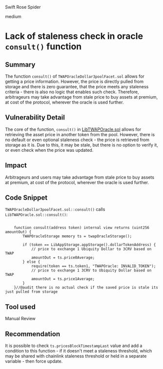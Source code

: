 Swift Rose Spider

medium

# Lack of staleness check in oracle `consult()` function

## Summary
The function `consult()` of `TWAPOracleDollar3poolFacet.sol` allows for getting a price information. However, the price is directly pulled from storage and there is zero guarantee, that the price meets any staleness criteria - there is also no logic that enables such check. Therefore, arbitrageurs may take advantage from stale price to buy assets at premium, at cost of the protocol, wherever the oracle is used further.

## Vulnerability Detail
The core of the function, `consult()` in [LibTWAPOracle.sol](https://github.com/sherlock-audit/2023-12-ubiquity/blob/main/ubiquity-dollar/packages/contracts/src/dollar/libraries/LibTWAPOracle.sol#L111) allows for retrieving the asset price in another token from the pool. However, there is no default or even optional staleness check - the price is retrieved from storage as it is. Due to this, it may be stale, but there is no option to verify it, or even check when the price was updated.

## Impact
Arbitrageurs and users may take advantage from stale price to buy assets at premium, at cost of the protocol, wherever the oracle is used further. 

## Code Snippet

`TWAPOracleDollar3poolFacet.sol::consult()` calls `LibTWAPOracle.sol::consult()`:
```solidity

    function consult(address token) internal view returns (uint256 amountOut) {
        TWAPOracleStorage memory ts = twapOracleStorage();

        if (token == LibAppStorage.appStorage().dollarTokenAddress) {
            // price to exchange 1 Ubiquity Dollar to 3CRV based on TWAP
            amountOut = ts.price0Average;
        } else {
            require(token == ts.token1, "TWAPOracle: INVALID_TOKEN");
            // price to exchange 1 3CRV to Ubiquity Dollar based on TWAP
            amountOut = ts.price1Average;
        }
    }//@audit there is no actual check if the saved price is stale its just pulled from storage

```

## Tool used

Manual Review

## Recommendation
It is possible to check `ts.pricesBlockTimestampLast` value and add a condition to this function - if it doesn't meet a staleness threshold, which may be shared with chainlink staleness threshold or held in a separate variable - then force update. 
